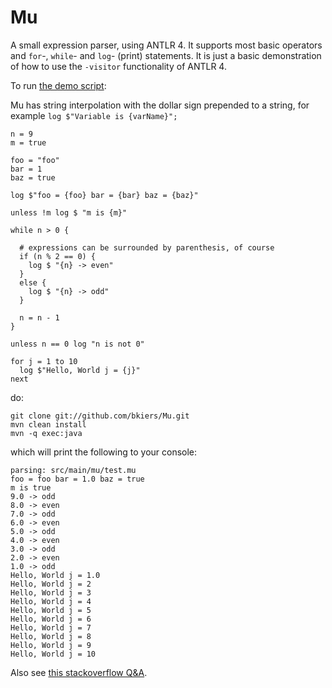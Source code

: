 Mu
==

A small expression parser, using ANTLR 4. It supports most basic operators
and `for`-, `while`- and `log`- (print) statements. It is just a basic
demonstration of how to use the `-visitor` functionality of ANTLR 4.

To run [the demo script](https://github.com/bkiers/Mu/blob/master/src/main/mu/test.mu):

Mu has string interpolation with the dollar sign prepended to a string, for
example `log $"Variable is {varName}";`

```
n = 9
m = true

foo = "foo"
bar = 1
baz = true

log $"foo = {foo} bar = {bar} baz = {baz}"

unless !m log $ "m is {m}"

while n > 0 {

  # expressions can be surrounded by parenthesis, of course
  if (n % 2 == 0) {
    log $ "{n} -> even"
  }
  else {
    log $ "{n} -> odd"
  }

  n = n - 1
}

unless n == 0 log "n is not 0"

for j = 1 to 10
  log $"Hello, World j = {j}"
next
```

do:

```
git clone git://github.com/bkiers/Mu.git
mvn clean install
mvn -q exec:java
```

which will print the following to your console:

```
parsing: src/main/mu/test.mu
foo = foo bar = 1.0 baz = true
m is true
9.0 -> odd
8.0 -> even
7.0 -> odd
6.0 -> even
5.0 -> odd
4.0 -> even
3.0 -> odd
2.0 -> even
1.0 -> odd
Hello, World j = 1.0
Hello, World j = 2
Hello, World j = 3
Hello, World j = 4
Hello, World j = 5
Hello, World j = 6
Hello, World j = 7
Hello, World j = 8
Hello, World j = 9
Hello, World j = 10
```

Also see [this stackoverflow Q&A](http://stackoverflow.com/questions/15610183/if-else-statements-in-antlr-using-listeners).
